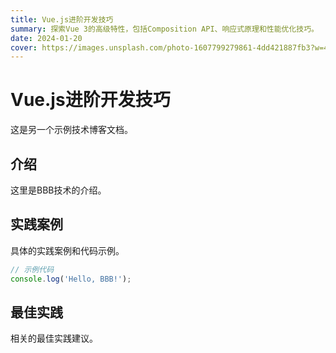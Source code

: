 ```yaml
---
title: Vue.js进阶开发技巧
summary: 探索Vue 3的高级特性，包括Composition API、响应式原理和性能优化技巧。
date: 2024-01-20
cover: https://images.unsplash.com/photo-1607799279861-4dd421887fb3?w=400
---
```


# Vue.js进阶开发技巧

这是另一个示例技术博客文档。

## 介绍

这里是BBB技术的介绍。

## 实践案例

具体的实践案例和代码示例。

```javascript
// 示例代码
console.log('Hello, BBB!');
```

## 最佳实践

相关的最佳实践建议。